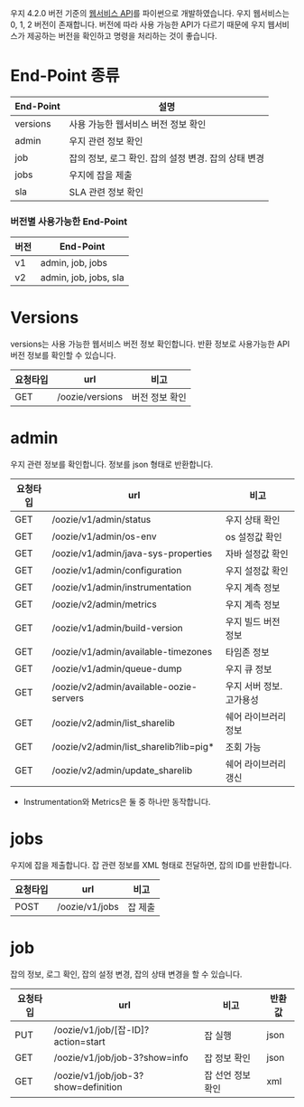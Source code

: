 우지 4.2.0 버전 기준의 [웹서비스 API](https://oozie.apache.org/docs/4.2.0/WebServicesAPI.html)를 파이썬으로 개발하였습니다.  우지 웹서비스는 0, 1, 2 버전이 존재합니다. 버전에 따라 사용 가능한 API가 다르기 때문에 우지 웹서비스가 제공하는 버전을 확인하고 명령을 처리하는 것이 좋습니다. 

# End-Point 종류
End-Point|설명
-|-
versions|사용 가능한 웹서비스 버전 정보 확인 
admin|우지 관련 정보 확인 
job|잡의 정보, 로그 확인. 잡의 설정 변경. 잡의 상태 변경 
jobs|우지에 잡을 제출 
sla|SLA 관련 정보 확인 

### 버전별 사용가능한 End-Point
버전|End-Point
-|-
v1|admin, job, jobs
v2|admin, job, jobs, sla

# Versions
versions는 사용 가능한 웹서비스 버전 정보 확인합니다. 반환 정보로 사용가능한 API 버전 정보를 확인할 수 있습니다. 

요청타입|url|비고
-|-|-
GET|/oozie/versions|버전 정보 확인


# admin
우지 관련 정보를 확인합니다. 정보를 json 형태로 반환합니다. 

요청타입|url|비고
-|-|-
GET|/oozie/v1/admin/status|우지 상태 확인 
GET|/oozie/v1/admin/os-env|os 설정값 확인 
GET|/oozie/v1/admin/java-sys-properties|자바 설정값 확인 
GET|/oozie/v1/admin/configuration|우지 설정값 확인 
GET|/oozie/v1/admin/instrumentation|우지 계측 정보 
GET|/oozie/v2/admin/metrics|우지 계측 정보
GET|/oozie/v1/admin/build-version|우지 빌드 버전 정보 
GET|/oozie/v1/admin/available-timezones|타임존 정보 
GET|/oozie/v1/admin/queue-dump|우지 큐 정보 
GET|/oozie/v2/admin/available-oozie-servers|우지 서버 정보. 고가용성 
GET|/oozie/v2/admin/list_sharelib|쉐어 라이브러리 정보 
GET|/oozie/v2/admin/list_sharelib?lib=pig*|조회 가능 
GET|/oozie/v2/admin/update_sharelib|쉐어 라이브러리 갱신 

* Instrumentation와 Metrics은 둘 중 하나만 동작합니다. 

# jobs
우지에 잡을 제출합니다. 잡 관련 정보를 XML 형태로 전달하면, 잡의 ID를 반환합니다. 

요청타입|url|비고
-|-|-
POST|/oozie/v1/jobs|잡 제출 

# job
잡의 정보, 로그 확인, 잡의 설정 변경, 잡의 상태 변경을 할 수 있습니다. 

요청타입|url|비고|반환값
-|-|-|-
PUT|/oozie/v1/job/[잡-ID]?action=start|잡 실행|json
GET|/oozie/v1/job/job-3?show=info|잡 정보 확인 |json
GET|/oozie/v1/job/job-3?show=definition|잡 선언 정보 확인|xml
